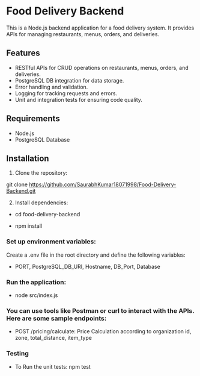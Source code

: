 # Food Delivery Backend

This is a Node.js backend application for a food delivery system. It provides APIs for managing restaurants, menus, orders, and deliveries.

## Features

- RESTful APIs for CRUD operations on restaurants, menus, orders, and deliveries.
- PostgreSQL DB integration for data storage.
- Error handling and validation.
- Logging for tracking requests and errors.
- Unit and integration tests for ensuring code quality.

## Requirements

- Node.js
- PostgreSQL Database

## Installation

1. Clone the repository:

git clone https://github.com/SaurabhKumar18071998/Food-Delivery-Backend.git

2. Install dependencies:

- cd food-delivery-backend

- npm install

### Set up environment variables:
Create a .env file in the root directory and define the following variables:

- PORT, PostgreSQL_DB_URI, Hostname, DB_Port, Database

### Run the application: 

- node src/index.js

### You can use tools like Postman or curl to interact with the APIs. Here are some sample endpoints:

- POST /pricing/calculate: Price Calculation according to organization id, zone, total_distance, item_type

### Testing
- To Run the unit tests: npm test
